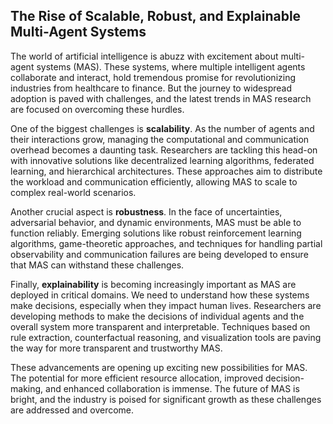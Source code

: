 ## The Rise of Scalable, Robust, and Explainable Multi-Agent Systems

The world of artificial intelligence is abuzz with excitement about multi-agent systems (MAS). These systems, where multiple intelligent agents collaborate and interact, hold tremendous promise for revolutionizing industries from healthcare to finance. But the journey to widespread adoption is paved with challenges, and the latest trends in MAS research are focused on overcoming these hurdles.

One of the biggest challenges is **scalability**. As the number of agents and their interactions grow, managing the computational and communication overhead becomes a daunting task.  Researchers are tackling this head-on with innovative solutions like decentralized learning algorithms, federated learning, and hierarchical architectures. These approaches aim to distribute the workload and communication efficiently, allowing MAS to scale to complex real-world scenarios.

Another crucial aspect is **robustness**.  In the face of uncertainties, adversarial behavior, and dynamic environments, MAS must be able to function reliably.  Emerging solutions like robust reinforcement learning algorithms, game-theoretic approaches, and techniques for handling partial observability and communication failures are being developed to ensure that MAS can withstand these challenges.

Finally, **explainability** is becoming increasingly important as MAS are deployed in critical domains.  We need to understand how these systems make decisions, especially when they impact human lives.  Researchers are developing methods to make the decisions of individual agents and the overall system more transparent and interpretable.  Techniques based on rule extraction, counterfactual reasoning, and visualization tools are paving the way for more transparent and trustworthy MAS.

These advancements are opening up exciting new possibilities for MAS.  The potential for more efficient resource allocation, improved decision-making, and enhanced collaboration is immense.  The future of MAS is bright, and the industry is poised for significant growth as these challenges are addressed and overcome.